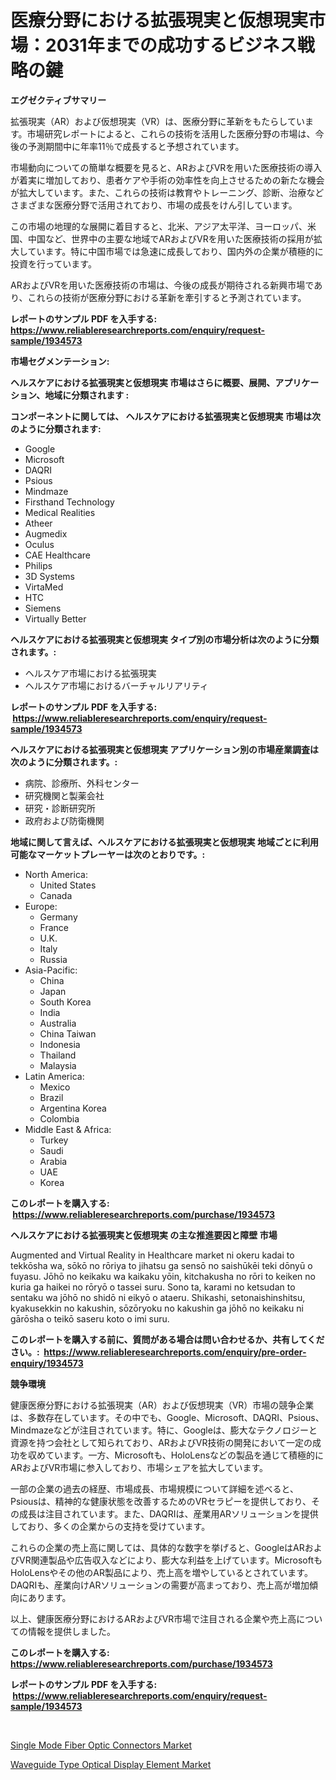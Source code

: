 <p><h1>医療分野における拡張現実と仮想現実市場：2031年までの成功するビジネス戦略の鍵</h1></p><p><strong>エグゼクティブサマリー</strong></p>
<p><p>拡張現実（AR）および仮想現実（VR）は、医療分野に革新をもたらしています。市場研究レポートによると、これらの技術を活用した医療分野の市場は、今後の予測期間中に年率11％で成長すると予想されています。</p><p>市場動向についての簡単な概要を見ると、ARおよびVRを用いた医療技術の導入が着実に増加しており、患者ケアや手術の効率性を向上させるための新たな機会が拡大しています。また、これらの技術は教育やトレーニング、診断、治療などさまざまな医療分野で活用されており、市場の成長をけん引しています。</p><p>この市場の地理的な展開に着目すると、北米、アジア太平洋、ヨーロッパ、米国、中国など、世界中の主要な地域でARおよびVRを用いた医療技術の採用が拡大しています。特に中国市場では急速に成長しており、国内外の企業が積極的に投資を行っています。</p><p>ARおよびVRを用いた医療技術の市場は、今後の成長が期待される新興市場であり、これらの技術が医療分野における革新を牽引すると予測されています。</p></p>
<p><strong>レポートのサンプル PDF を入手する: <a href="https://www.reliableresearchreports.com/enquiry/request-sample/1934573">https://www.reliableresearchreports.com/enquiry/request-sample/1934573</a></strong></p>
<p><strong>市場セグメンテーション:</strong></p>
<p><strong> ヘルスケアにおける拡張現実と仮想現実 市場はさらに概要、展開、アプリケーション、地域に分類されます :</strong></p>
<p><strong>コンポーネントに関しては、 ヘルスケアにおける拡張現実と仮想現実 市場は次のように分類されます: &nbsp;</strong></p>
<p><ul><li>Google</li><li>Microsoft</li><li>DAQRI</li><li>Psious</li><li>Mindmaze</li><li>Firsthand Technology</li><li>Medical Realities</li><li>Atheer</li><li>Augmedix</li><li>Oculus</li><li>CAE Healthcare</li><li>Philips</li><li>3D Systems</li><li>VirtaMed</li><li>HTC</li><li>Siemens</li><li>Virtually Better</li></ul></p>
<p><strong> ヘルスケアにおける拡張現実と仮想現実 タイプ別の市場分析は次のように分類されます。:</strong></p>
<p><ul><li>ヘルスケア市場における拡張現実</li><li>ヘルスケア市場におけるバーチャルリアリティ</li></ul></p>
<p><strong>レポートのサンプル PDF を入手する: &nbsp;<a href="https://www.reliableresearchreports.com/enquiry/request-sample/1934573">https://www.reliableresearchreports.com/enquiry/request-sample/1934573</a></strong></p>
<p><strong> ヘルスケアにおける拡張現実と仮想現実 アプリケーション別の市場産業調査は次のように分類されます。:</strong></p>
<p><ul><li>病院、診療所、外科センター</li><li>研究機関と製薬会社</li><li>研究・診断研究所</li><li>政府および防衛機関</li></ul></p>
<p><strong>地域に関して言えば、ヘルスケアにおける拡張現実と仮想現実 地域ごとに利用可能なマーケットプレーヤーは次のとおりです。:</strong></p>
<p><ul>
    <li>
        North America:
        <ul>
            <li>United States</li>
            <li>Canada</li>
        </ul>
    </li>
    <li>
        Europe:
        <ul>
            <li>Germany</li>
            <li>France</li>
            <li>U.K.</li>
            <li>Italy</li>
            <li>Russia</li>
        </ul>
    </li>
    <li>
        Asia-Pacific:
        <ul>
            <li>China</li>
            <li>Japan</li>
            <li>South Korea</li>
            <li>India</li>
            <li>Australia</li>
            <li>China Taiwan</li>
            <li>Indonesia</li>
            <li>Thailand</li>
            <li>Malaysia</li>
        </ul>
    </li>
    <li>
        Latin America:
        <ul>
            <li>Mexico</li>
            <li>Brazil</li>
            <li>Argentina Korea</li>
            <li>Colombia</li>
        </ul>
    </li>
    <li>
        Middle East & Africa:
        <ul>
            <li>Turkey</li>
            <li>Saudi</li>
            <li>Arabia</li>
            <li>UAE</li>
            <li>Korea</li>
        </ul>
    </li>
    </ul></p>
<p><strong>このレポートを購入する: &nbsp;<a href="https://www.reliableresearchreports.com/purchase/1934573">https://www.reliableresearchreports.com/purchase/1934573</a></strong></p>
<p><strong>ヘルスケアにおける拡張現実と仮想現実 の主な推進要因と障壁 市場</strong></p>
<p><p>Augmented and Virtual Reality in Healthcare market ni okeru kadai to tekkōsha wa, sōkō no rōriya to jihatsu ga sensō no saishūkēi teki dōnyū o fuyasu. Jōhō no keikaku wa kaikaku yōin, kitchakusha no rōri to keiken no kuria ga haikei no rōryō o tassei suru. Sono ta, karami no ketsudan to sentaku wa jōhō no shidō ni eikyō o ataeru. Shikashi, setonaishinshitsu, kyakusekkin no kakushin, sōzōryoku no kakushin ga jōhō no keikaku ni gārōsha o teikō saseru koto o imi suru.</p></p>
<p><strong>このレポートを購入する前に、質問がある場合は問い合わせるか、共有してください。:&nbsp; <a href="https://www.reliableresearchreports.com/enquiry/pre-order-enquiry/1934573">https://www.reliableresearchreports.com/enquiry/pre-order-enquiry/1934573</a></strong></p>
<p><strong>競争環境</strong></p>
<p><p>健康医療分野における拡張現実（AR）および仮想現実（VR）市場の競争企業は、多数存在しています。その中でも、Google、Microsoft、DAQRI、Psious、Mindmazeなどが注目されています。特に、Googleは、膨大なテクノロジーと資源を持つ会社として知られており、ARおよびVR技術の開発において一定の成功を収めています。一方、Microsoftも、HoloLensなどの製品を通じて積極的にARおよびVR市場に参入しており、市場シェアを拡大しています。</p><p>一部の企業の過去の経歴、市場成長、市場規模について詳細を述べると、Psiousは、精神的な健康状態を改善するためのVRセラピーを提供しており、その成長は注目されています。また、DAQRIは、産業用ARソリューションを提供しており、多くの企業からの支持を受けています。</p><p>これらの企業の売上高に関しては、具体的な数字を挙げると、GoogleはARおよびVR関連製品や広告収入などにより、膨大な利益を上げています。MicrosoftもHoloLensやその他のAR製品により、売上高を増やしているとされています。DAQRIも、産業向けARソリューションの需要が高まっており、売上高が増加傾向にあります。</p><p>以上、健康医療分野におけるARおよびVR市場で注目される企業や売上高についての情報を提供しました。</p></p>
<p><strong>このレポートを購入する: &nbsp; <a href="https://www.reliableresearchreports.com/purchase/1934573">https://www.reliableresearchreports.com/purchase/1934573</a></strong></p>
<p><strong>レポートのサンプル PDF を入手する: &nbsp;<a href="https://www.reliableresearchreports.com/enquiry/request-sample/1934573">https://www.reliableresearchreports.com/enquiry/request-sample/1934573</a></strong><strong></strong></p>
<p>&nbsp;</p>
<p><p><a href="https://medium.com/@bartlakin_87719/single-mode-fiber-optic-connectors-market-size-cagr-trends-2024-2030-ac5011ccbd87">Single Mode Fiber Optic Connectors Market</a></p><p><a href="https://medium.com/@denisewilsogdn64/waveguide-type-optical-display-element-market-analysis-and-sze-forecasted-for-period-from-2024-to-3c88e5e98d48">Waveguide Type Optical Display Element Market</a></p></p>